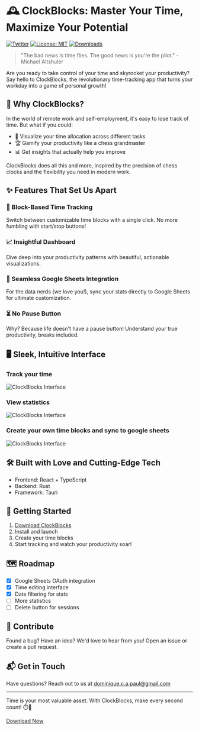 # 🕰️ ClockBlocks: Master Your Time, Maximize Your Potential

[![Twitter](https://img.shields.io/twitter/follow/dominiquecapaul.svg?style=social)](https://twitter.com/dominiquecapaul)
[![License: MIT](https://img.shields.io/badge/License-MIT-yellow.svg)](https://opensource.org/licenses/MIT)
[![Downloads](https://img.shields.io/github/downloads/DominiquePaul/ClockBlocks/total.svg)](https://github.com/DominiquePaul/ClockBlocks/releases)

> "The bad news is time flies. The good news is you're the pilot." - Michael Altshuler

Are you ready to take control of your time and skyrocket your productivity? Say hello to ClockBlocks, the revolutionary time-tracking app that turns your workday into a game of personal growth!

## 🚀 Why ClockBlocks?

In the world of remote work and self-employment, it's easy to lose track of time. But what if you could:

- 🎯 Visualize your time allocation across different tasks
- 🏆 Gamify your productivity like a chess grandmaster
- 📊 Get insights that actually help you improve

ClockBlocks does all this and more, inspired by the precision of chess clocks and the flexibility you need in modern work.

## ✨ Features That Set Us Apart

### 🧩 Block-Based Time Tracking
Switch between customizable time blocks with a single click. No more fumbling with start/stop buttons!

### 📈 Insightful Dashboard
Dive deep into your productivity patterns with beautiful, actionable visualizations.

### 🔄 Seamless Google Sheets Integration
For the data nerds (we love you!), sync your stats directly to Google Sheets for ultimate customization.

### ⏳ No Pause Button
Why? Because life doesn't have a pause button! Understand your true productivity, breaks included.

## 🖥️ Sleek, Intuitive Interface

### Track your time

![ClockBlocks Interface](https://images.ctfassets.net/2jl6ez2z7dm3/7DWQHXQg7ueWIcjFZ2FDkd/da1aaf31813091384c310c19e862e6d6/ClockBlocks1.png)

### View statistics

![ClockBlocks Interface](https://images.ctfassets.net/2jl6ez2z7dm3/7tbaoXf7OjbfOWyd3Z1GkM/b61f6cf1d1f4ef8d7c259e404ae82792/ClockBlocks2.png)


### Create your own time blocks and sync to google sheets

![ClockBlocks Interface](https://images.ctfassets.net/2jl6ez2z7dm3/7h9x7tIwK2yUpOiw98ozJu/3a54f77146b3142ca0a6198b713c42ec/ClockBlocks3.png)


## 🛠️ Built with Love and Cutting-Edge Tech

- Frontend: React + TypeScript
- Backend: Rust
- Framework: Tauri

## 🚀 Getting Started

1. [Download ClockBlocks](https://github.com/dominiquecapaul/ClockBlocks/releases)
2. Install and launch
3. Create your time blocks
4. Start tracking and watch your productivity soar!

## 🗺️ Roadmap

- [x] Google Sheets OAuth integration
- [x] Time editing interface
- [x] Date filtering for stats
- [ ] More statistics
- [ ] Delete button for sessions

## 🤝 Contribute

Found a bug? Have an idea? We'd love to hear from you! Open an issue or create a pull request.

## 📬 Get in Touch

Have questions? Reach out to us at [dominique.c.a.paul@gmail.com](mailto:dominique.c.a.paul@gmail.com)

---

Time is your most valuable asset. With ClockBlocks, make every second count! ⏱️💪

[Download Now](https://github.com/dominiquecapaul/ClockBlocks/releases)
